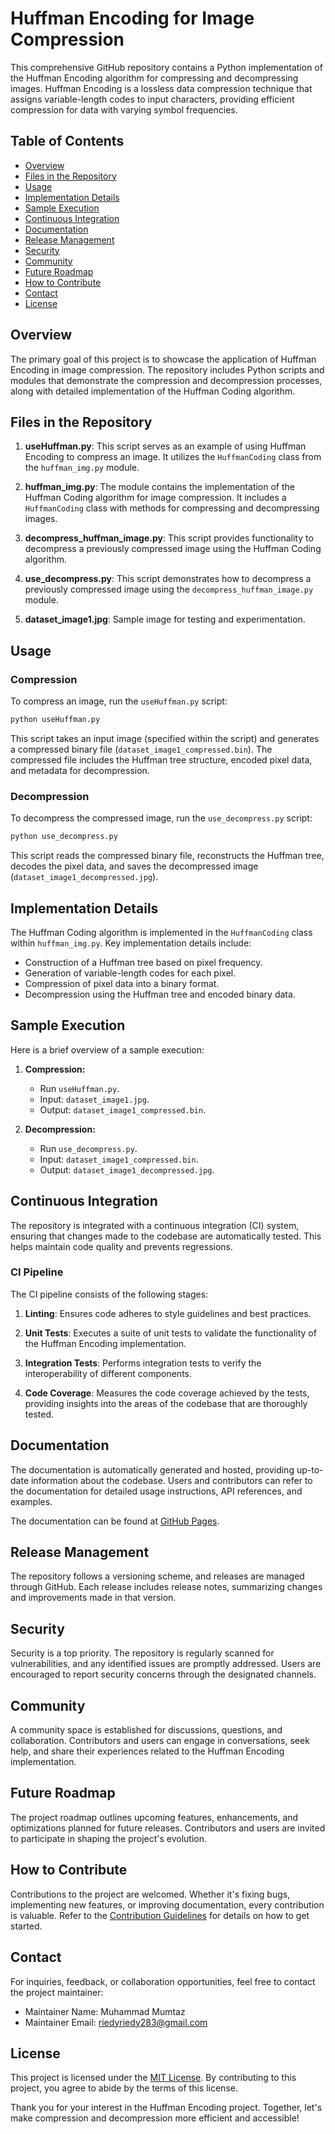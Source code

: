 # Huffman Encoding for Image Compression

This comprehensive GitHub repository contains a Python implementation of the Huffman Encoding algorithm for compressing and decompressing images. Huffman Encoding is a lossless data compression technique that assigns variable-length codes to input characters, providing efficient compression for data with varying symbol frequencies.

## Table of Contents

- [Overview](#overview)
- [Files in the Repository](#files-in-the-repository)
- [Usage](#usage)
- [Implementation Details](#implementation-details)
- [Sample Execution](#sample-execution)
- [Continuous Integration](#continuous-integration)
- [Documentation](#documentation)
- [Release Management](#release-management)
- [Security](#security)
- [Community](#community)
- [Future Roadmap](#future-roadmap)
- [How to Contribute](#how-to-contribute)
- [Contact](#contact)
- [License](#license)

## Overview

The primary goal of this project is to showcase the application of Huffman Encoding in image compression. The repository includes Python scripts and modules that demonstrate the compression and decompression processes, along with detailed implementation of the Huffman Coding algorithm.

## Files in the Repository

1. **useHuffman.py**: This script serves as an example of using Huffman Encoding to compress an image. It utilizes the `HuffmanCoding` class from the `huffman_img.py` module.

2. **huffman_img.py**: The module contains the implementation of the Huffman Coding algorithm for image compression. It includes a `HuffmanCoding` class with methods for compressing and decompressing images.

3. **decompress_huffman_image.py**: This script provides functionality to decompress a previously compressed image using the Huffman Coding algorithm.

4. **use_decompress.py**: This script demonstrates how to decompress a previously compressed image using the `decompress_huffman_image.py` module.
5. **dataset_image1.jpg**: Sample image for testing and experimentation.

## Usage

### Compression

To compress an image, run the `useHuffman.py` script:

```bash
python useHuffman.py
```

This script takes an input image (specified within the script) and generates a compressed binary file (`dataset_image1_compressed.bin`). The compressed file includes the Huffman tree structure, encoded pixel data, and metadata for decompression.

### Decompression

To decompress the compressed image, run the `use_decompress.py` script:

```bash
python use_decompress.py
```

This script reads the compressed binary file, reconstructs the Huffman tree, decodes the pixel data, and saves the decompressed image (`dataset_image1_decompressed.jpg`).

## Implementation Details

The Huffman Coding algorithm is implemented in the `HuffmanCoding` class within `huffman_img.py`. Key implementation details include:

- Construction of a Huffman tree based on pixel frequency.
- Generation of variable-length codes for each pixel.
- Compression of pixel data into a binary format.
- Decompression using the Huffman tree and encoded binary data.

## Sample Execution

Here is a brief overview of a sample execution:

1. **Compression:**
   - Run `useHuffman.py`.
   - Input: `dataset_image1.jpg`.
   - Output: `dataset_image1_compressed.bin`.

2. **Decompression:**
   - Run `use_decompress.py`.
   - Input: `dataset_image1_compressed.bin`.
   - Output: `dataset_image1_decompressed.jpg`.

## Continuous Integration

The repository is integrated with a continuous integration (CI) system, ensuring that changes made to the codebase are automatically tested. This helps maintain code quality and prevents regressions.

### CI Pipeline

The CI pipeline consists of the following stages:

1. **Linting**: Ensures code adheres to style guidelines and best practices.

2. **Unit Tests**: Executes a suite of unit tests to validate the functionality of the Huffman Encoding implementation.

3. **Integration Tests**: Performs integration tests to verify the interoperability of different components.

4. **Code Coverage**: Measures the code coverage achieved by the tests, providing insights into the areas of the codebase that are thoroughly tested.

## Documentation

The documentation is automatically generated and hosted, providing up-to-date information about the codebase. Users and contributors can refer to the documentation for detailed usage instructions, API references, and examples.

The documentation can be found at [GitHub Pages](https://moontaz.github.io/huffman-encoding-V1).

## Release Management

The repository follows a versioning scheme, and releases are managed through GitHub. Each release includes release notes, summarizing changes and improvements made in that version.

## Security

Security is a top priority. The repository is regularly scanned for vulnerabilities, and any identified issues are promptly addressed. Users are encouraged to report security concerns through the designated channels.

## Community

A community space is established for discussions, questions, and collaboration. Contributors and users can engage in conversations, seek help, and share their experiences related to the Huffman Encoding implementation.

## Future Roadmap

The project roadmap outlines upcoming features, enhancements, and optimizations planned for future releases. Contributors and users are invited to participate in shaping the project's evolution.

## How to Contribute

Contributions to the project are welcomed. Whether it's fixing bugs, implementing new features, or improving documentation, every contribution is valuable. Refer to the [Contribution Guidelines](CONTRIBUTING.md) for details on how to get started.

## Contact

For inquiries, feedback, or collaboration opportunities, feel free to contact the project maintainer:

- Maintainer Name: Muhammad Mumtaz
- Maintainer Email: riedyriedy283@gmail.com

## License

This project is licensed under the [MIT License](LICENSE). By contributing to this project, you agree to abide by the terms of this license.

Thank you for your interest in the Huffman Encoding project. Together, let's make compression and decompression more efficient and accessible!
